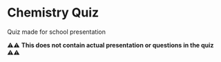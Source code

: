 # Chemistry Quiz
Quiz made for school presentation

⚠️⚠️ **This does not contain actual presentation or questions in the quiz** ⚠️⚠️
